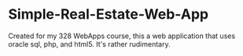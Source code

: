 # Simple-Real-Estate-Web-App
Created for my 328 WebApps course, this a web application that uses oracle sql, php, and html5. It's rather rudimentary.
